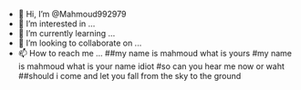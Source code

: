 - 👋 Hi, I’m @Mahmoud992979
- 👀 I’m interested in ...
- 🌱 I’m currently learning ...
- 💞️ I’m looking to collaborate on ...
- 📫 How to reach me ...
##my name is mahmoud what is yours 
#my name is mahmoud what is your name idiot
#so can you hear me now or waht
##should i come and let you fall from the sky to the ground
<!---
Mahmoud992979/Mahmoud992979 is a ✨ special ✨ repository because its `README.md` (this file) appears on your GitHub profile.
You can click the Preview link to take a look at your changes.
--->

